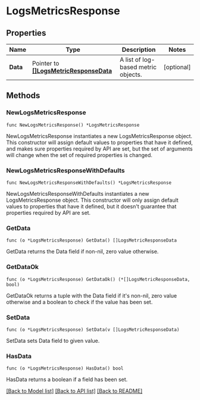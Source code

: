 # LogsMetricsResponse

## Properties

| Name     | Type                                                                 | Description                         | Notes      |
| -------- | -------------------------------------------------------------------- | ----------------------------------- | ---------- |
| **Data** | Pointer to [**[]LogsMetricResponseData**](LogsMetricResponseData.md) | A list of log-based metric objects. | [optional] |

## Methods

### NewLogsMetricsResponse

`func NewLogsMetricsResponse() *LogsMetricsResponse`

NewLogsMetricsResponse instantiates a new LogsMetricsResponse object.
This constructor will assign default values to properties that have it defined,
and makes sure properties required by API are set, but the set of arguments
will change when the set of required properties is changed.

### NewLogsMetricsResponseWithDefaults

`func NewLogsMetricsResponseWithDefaults() *LogsMetricsResponse`

NewLogsMetricsResponseWithDefaults instantiates a new LogsMetricsResponse object.
This constructor will only assign default values to properties that have it defined,
but it doesn't guarantee that properties required by API are set.

### GetData

`func (o *LogsMetricsResponse) GetData() []LogsMetricResponseData`

GetData returns the Data field if non-nil, zero value otherwise.

### GetDataOk

`func (o *LogsMetricsResponse) GetDataOk() (*[]LogsMetricResponseData, bool)`

GetDataOk returns a tuple with the Data field if it's non-nil, zero value otherwise
and a boolean to check if the value has been set.

### SetData

`func (o *LogsMetricsResponse) SetData(v []LogsMetricResponseData)`

SetData sets Data field to given value.

### HasData

`func (o *LogsMetricsResponse) HasData() bool`

HasData returns a boolean if a field has been set.

[[Back to Model list]](../README.md#documentation-for-models) [[Back to API list]](../README.md#documentation-for-api-endpoints) [[Back to README]](../README.md)
